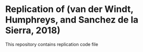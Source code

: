 # Replication of (van der Windt, Humphreys, and Sanchez de la Sierra, 2018)

This repository contains replication code file
